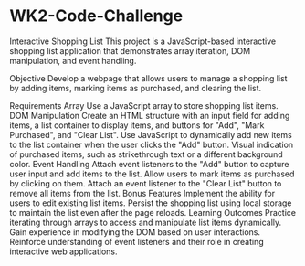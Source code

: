 # WK2-Code-Challenge
Interactive Shopping List
This project is a JavaScript-based interactive shopping list application that demonstrates array iteration, DOM manipulation, and event handling.

Objective
Develop a webpage that allows users to manage a shopping list by adding items, marking items as purchased, and clearing the list.

Requirements
Array
Use a JavaScript array to store shopping list items.
DOM Manipulation
Create an HTML structure with an input field for adding items, a list container to display items, and buttons for "Add", "Mark Purchased", and "Clear List".
Use JavaScript to dynamically add new items to the list container when the user clicks the "Add" button.
Visual indication of purchased items, such as strikethrough text or a different background color.
Event Handling
Attach event listeners to the "Add" button to capture user input and add items to the list.
Allow users to mark items as purchased by clicking on them.
Attach an event listener to the "Clear List" button to remove all items from the list.
Bonus Features
Implement the ability for users to edit existing list items.
Persist the shopping list using local storage to maintain the list even after the page reloads.
Learning Outcomes
Practice iterating through arrays to access and manipulate list items dynamically.
Gain experience in modifying the DOM based on user interactions.
Reinforce understanding of event listeners and their role in creating interactive web applications.
